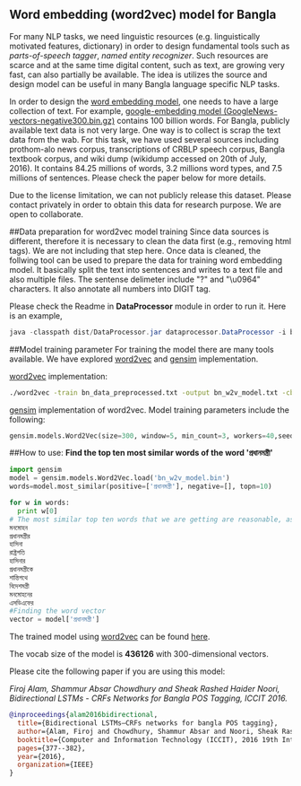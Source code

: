 

**Word embedding (word2vec) model for Bangla**
-------------------------------
For many NLP tasks, we need linguistic resources (e.g. linguistically motivated features, dictionary) in order to design fundamental tools such as *parts-of-speech tagger*, *named entity recognizer*. Such resources are scarce and at the same time digital content, such as text, are growing very fast, can also partially be available. The idea is utilizes the source and design model can be useful in many Bangla language specific NLP tasks.

In order to design the [word embedding model](https://www.google.com/url?sa=t&rct=j&q=&esrc=s&source=web&cd=2&cad=rja&uact=8&ved=0ahUKEwiknYmBt6_RAhUCuxQKHa84ArsQFggiMAE&url=https%3A%2F%2Fen.wikipedia.org%2Fwiki%2FWord_embedding&usg=AFQjCNEfLh8jgy4D59NSHg0p0saR50y5LA&sig2=haVtPU6KTAvFh-kyNrFsQA), one needs to have a large collection of text. For example, [google-embedding model (GoogleNews-vectors-negative300.bin.gz)](https://code.google.com/archive/p/word2vec/) contains 100 billion words. For Bangla, publicly available text data is not very large. One way is to collect is scrap the text data from the wab.
For this task, we have used several sources including prothom-alo news corpus, transcriptions of CRBLP speech corpus, Bangla textbook corpus, and wiki dump (wikidump accessed on 20th of July, 2016). It contains 84.25 millions of words, 3.2 millions word types, and 7.5 millions of sentences. Please check the paper below for more details.

Due to the license limitation, we can not publicly release this dataset. Please contact privately in order to obtain this data for research purpose. We are open to collaborate.


##Data preparation for word2vec model training
Since data sources is different, therefore it is necessary to clean the data first (e.g., removing html tags). We are not including that step here.
Once data is cleaned, the follwing tool can be used to prepare the data for training word embedding model. It basically split the text into sentences and writes to a text file and also multiple files. The sentense delimeter include "?" and "\u0964" characters.
It also annotate all numbers into DIGIT tag.

Please check the Readme in **DataProcessor** module in order to run it. Here is an example,
```java
java -classpath dist/DataProcessor.jar dataprocessor.DataProcessor -i bn_data_files_list.txt -d bn_data_preprocessed/ -o bn_data_preprocessed.txt
```

##Model training parameter
For training the model there are many tools available. We have explored [word2vec](https://code.google.com/archive/p/word2vec/) and [gensim](https://radimrehurek.com/gensim/models/word2vec.html) implementation.

[word2vec](https://code.google.com/archive/p/word2vec/) implementation:
```bash
./word2vec -train bn_data_preprocessed.txt -output bn_w2v_model.txt -cbow 0 -size 300 -window 5 -negative 5 -hs 1 -sample 1e-4 -threads 40 -binary 0 -iter 15 -min-count 3 -save-vocab bn_w2v_model_vocab.txt
```

[gensim](https://radimrehurek.com/gensim/models/word2vec.html) implementation of word2vec. Model training parameters include the following:
```python
gensim.models.Word2Vec(size=300, window=5, min_count=3, workers=40,seed=1,cbow=0,sample=1e-4,hs=1,negative=5,iter=15)
```

##How to use:
**Find the top ten most similar words of the word 'প্রধানমন্ত্রী'**
```python
import gensim
model = gensim.models.Word2Vec.load('bn_w2v_model.bin')
words=model.most_similar(positive=['প্রধানমন্ত্রী'], negative=[], topn=10)

for w in words:
  print w[0]
# The most similar top ten words that we are getting are reasonable, as shown below.
মনমোহন
প্রধানমন্ত্রীর
হাসিনা
রাষ্ট্রপতি
হাসিনার
প্রধানমন্ত্রীকে
শান্তিপথে
বিদেশমন্ত্রী
মনমোহনের
এসডিএফের
#Finding the word vector
vector = model['প্রধানমন্ত্রী']
```
The trained model using [word2vec](https://code.google.com/archive/p/word2vec/) can be found [here](https://drive.google.com/file/d/0Bxa1keXJ_v7CMmNwdWlEUVJOdlU/view?usp=sharing).

The vocab size of the model is **436126** with 300-dimensional vectors.

Please cite the following paper if you are using this model:

*Firoj Alam, Shammur Absar Chowdhury and Sheak Rashed Haider Noori, Bidirectional LSTMs - CRFs Networks for Bangla POS Tagging, ICCIT 2016.*

```bib
@inproceedings{alam2016bidirectional,
  title={Bidirectional LSTMs—CRFs networks for bangla POS tagging},
  author={Alam, Firoj and Chowdhury, Shammur Absar and Noori, Sheak Rashed Haider},
  booktitle={Computer and Information Technology (ICCIT), 2016 19th International Conference on},
  pages={377--382},
  year={2016},
  organization={IEEE}
}
```
